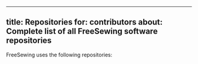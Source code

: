 ***

title: Repositories
for: contributors
about: Complete list of all FreeSewing software repositories
------------------------------------------------------------

FreeSewing uses the following repositories:

<ReadMore list />
